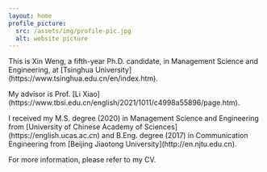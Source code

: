 ```yaml
---
layout: home
profile_picture:
  src: /assets/img/profile-pic.jpg
  alt: website picture
---
```


<p>
  This is Xin Weng, a fifth-year Ph.D. candidate, in Management Science and Engineering, at [Tsinghua University](https://www.tsinghua.edu.cn/en/index.htm). 
</p>

<p>
  My advisor is Prof. [Li Xiao](https://www.tbsi.edu.cn/english/2021/1011/c4998a55896/page.htm).
</p>

<p>
  I received my M.S. degree (2020) in Management Science and Engineering from [University of Chinese Academy of Sciences](https://english.ucas.ac.cn) and B.Eng. degree (2017) in Communication Engineering from [Beijing Jiaotong University](http://en.njtu.edu.cn).
</p>

<p>
For more information, please refer to my CV.
</p>

